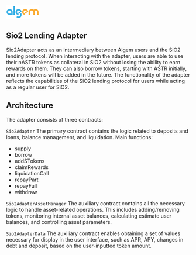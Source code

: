 
![Algem](https://github.com/azhlbn/LendingAdapter/blob/main/header_algem_logo.png)

## Sio2 Lending Adapter

Sio2Adapter acts as an intermediary between Algem users and the SiO2 lending protocol. When interacting with the adapter, users are able to use their nASTR tokens as collateral in SiO2 without losing the ability to earn rewards on them. They can also borrow tokens, starting with ASTR initially, and more tokens will be added in the future. The functionality of the adapter reflects the capabilities of the SiO2 lending protocol for users while acting as a regular user for SiO2.

## Architecture

The adapter consists of three contracts:

`Sio2Adapter`
The primary contract contains the logic related to deposits and loans, balance management, and liquidation.
Main functions:
- supply
- borrow
- addSTokens
- claimRewards
- liquidationCall
- repayPart
- repayFull
- withdraw

`Sio2AdapterAssetManager`
The auxiliary contract contains all the necessary logic to handle asset-related operations. This includes adding/removing tokens, monitoring internal asset balances, calculating estimate user balances, and controlling asset parameters.

`Sio2AdapterData`
The auxiliary contract enables obtaining a set of values necessary for display in the user interface, such as APR, APY, changes in debt and deposit, based on the user-inputted token amount.
